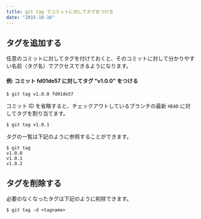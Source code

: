 ```yaml
---
title: git tag でコミットに対してタグをつける
date: "2015-10-16"
---
```


タグを追加する
----

任意のコミットに対してタグを付けておくと、そのコミットに対して分かりやすい名前（タグ名）でアクセスできるようになります。

#### 例: コミット fd01de57 に対してタグ "v1.0.0" をつける
```
$ git tag v1.0.0 fd01de57
```

コミット ID を省略すると、チェックアウトしているブランチの最新 `HEAD` に対してタグを割り当てます。

```
$ git tag v1.0.1
```

タグの一覧は下記のように参照することができます。

```
$ git tag
v1.0.0
v1.0.1
v1.0.2
```

タグを削除する
----

必要のなくなったタグは下記のように削除できます。

```
$ git tag -d <tagname>
```

